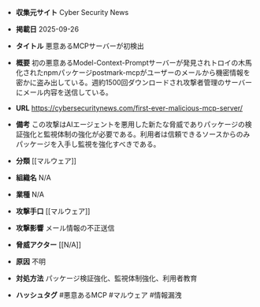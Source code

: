 - **収集元サイト**
Cyber Security News

- **掲載日**
2025-09-26

- **タイトル**
悪意あるMCPサーバーが初検出

- **概要**
初の悪意あるModel-Context-Promptサーバーが発見されトロイの木馬化されたnpmパッケージpostmark-mcpがユーザーのメールから機密情報を密かに盗み出している。週約1500回ダウンロードされ攻撃者管理のサーバーにメール内容を送信している。

- **URL**
https://cybersecuritynews.com/first-ever-malicious-mcp-server/

- **備考**
この攻撃はAIエージェントを悪用した新たな脅威でありパッケージの検証強化と監視体制の強化が必要である。利用者は信頼できるソースからのみパッケージを入手し監視を強化すべきである。

- **分類**
[[マルウェア]]

- **組織名**
N/A

- **業種**
N/A

- **攻撃手口**
[[マルウェア]]

- **攻撃影響**
メール情報の不正送信

- **脅威アクター**
[[N/A]]

- **原因**
不明

- **対処方法**
パッケージ検証強化、監視体制強化、利用者教育

- **ハッシュタグ**
#悪意あるMCP #マルウェア #情報漏洩
